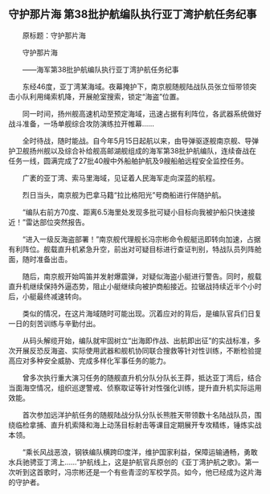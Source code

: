 ## 守护那片海 第38批护航编队执行亚丁湾护航任务纪事
　　原标题：守护那片海

　　守护那片海

　　——海军第38批护航编队执行亚丁湾护航任务纪事

　　东经46度，亚丁湾某海域。夜幕掩护下，南京舰随舰陆战队员张立恒带领突击小队利用绳索机降，开展舱室搜索，锁定“海盗”位置。

　　同一时间，扬州舰高速机动至预定海域，迅速占据有利阵位，各武器系统做好战斗准备，一场单舰综合攻防演练拉开帷幕……

　　全时待战，随时能战。自今年5月15日起航以来，由导弹驱逐舰南京舰、导弹护卫舰扬州舰以及综合补给舰高邮湖舰组成的海军第38批护航编队，连续奋战在任务一线，圆满完成了27批40艘中外船舶护航及9艘船舶远程安全监控任务。

　　广袤的亚丁湾、索马里海域，见证着人民海军走向深蓝的航程。

　　烈日当头，南京舰为巴拿马籍“拉比格阳光”号商船进行伴随护航。

　　“编队右前方70度、距离6.5海里处发现多批可疑小目标向我被护船只快速接近！”雷达部位突然报告。

　　“进入一级反海盗部署！”南京舰代理舰长冯宗彬命令舰艇迅即转向加速，占据有利阵位。舰载直升机紧急升空，前出对可疑目标进行查证判别，特战队员列阵舱面，随时准备出击。

　　随后，南京舰开始鸣笛并发射爆震弹，对疑似海盗小艇进行警告。同时，舰载直升机继续保持外逼态势，阻止小艇继续向被护商船接近。拉锯战持续近半个小时后，小艇最终减速转向。

　　类似的情况，在这片海域随时可能出现。沉着应对的背后，是编队官兵们日复一日的刻苦训练与辛勤付出。

　　从码头解缆开始，编队就牢固树立“出海即作战、出航即出征”的实战标准，多次开展反恐反海盗、实际使用武器和舰机协同联合搜救等针对性训练，不断检验提高应对多种安全威胁、完成多样化军事任务的能力。

　　曾多次执行重大演习任务的随舰直升机分队分队长王莽，抵达亚丁湾后，结合当面海空情况，组织巡逻警戒、侦察取证等针对性强化训练，提升直升机实际运用效能。

　　首次参加远洋护航任务的随舰陆战分队分队长熊胜天带领数十名陆战队员，围绕临检拿捕、直升机索降和海上动荡目标射击等课目定期展开专攻精练，锤炼实战本领。

　　“乘长风战恶浪，钢铁编队横跨印度洋，维护国家利益，保障运输通畅，勇敢水兵驰骋亚丁湾上……”护航线上，这是护航官兵原创的《亚丁湾护航之歌》。第一次听到这首歌时，冯宗彬还是一个有些青涩的军校学员。如今，他已经成为这片海的守护者。

